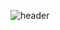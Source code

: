 ![header](https://capsule-render.vercel.app/api?type=waving&color=0:ABC0E4,50:774EEC,100:7030A0&height=300&section=header&text=capsule%20render&fontSize=90&&fontColor=000000)
